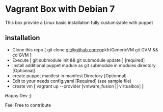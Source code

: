 # Vagrant Box with Debian 7
This box provide a Linux basic installation fully custumizable with puppet

## installation

* Clone this repo [ git clone git@github.com:gpkfr/GenericVM.git GVM && cd GVM ]
* Execute [ git submodule init && git submodule update ] [required]
* install additional puppet module as git submodule in modules directory [Optionnal]
* create puppet manifest in manifest Directory [Optionnal]
* Edit to your needs config.yaml [Required] (see sample file)
* create vm [ vagrant up --provider [vmware_fusion || virtualbox] ]

Happy Dev ;)

Feel Free to contribute
